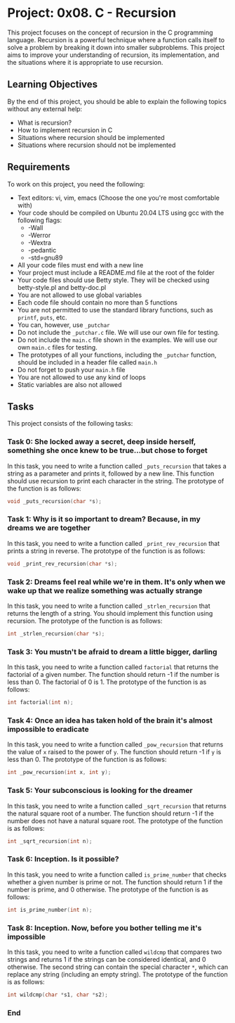 # Project: 0x08. C - Recursion

This project focuses on the concept of recursion in the C programming language. Recursion is a powerful technique where a function calls itself to solve a problem by breaking it down into smaller subproblems. This project aims to improve your understanding of recursion, its implementation, and the situations where it is appropriate to use recursion.

## Learning Objectives

By the end of this project, you should be able to explain the following topics without any external help:

- What is recursion?
- How to implement recursion in C
- Situations where recursion should be implemented
- Situations where recursion should not be implemented

## Requirements

To work on this project, you need the following:

- Text editors: vi, vim, emacs (Choose the one you're most comfortable with)
- Your code should be compiled on Ubuntu 20.04 LTS using gcc with the following flags:
  - -Wall
  - -Werror
  - -Wextra
  - -pedantic
  - -std=gnu89
- All your code files must end with a new line
- Your project must include a README.md file at the root of the folder
- Your code files should use Betty style. They will be checked using betty-style.pl and betty-doc.pl
- You are not allowed to use global variables
- Each code file should contain no more than 5 functions
- You are not permitted to use the standard library functions, such as `printf`, `puts`, etc.
- You can, however, use `_putchar`
- Do not include the `_putchar.c` file. We will use our own file for testing.
- Do not include the `main.c` file shown in the examples. We will use our own `main.c` files for testing.
- The prototypes of all your functions, including the `_putchar` function, should be included in a header file called `main.h`
- Do not forget to push your `main.h` file
- You are not allowed to use any kind of loops
- Static variables are also not allowed

## Tasks

This project consists of the following tasks:

### Task 0: She locked away a secret, deep inside herself, something she once knew to be true...but chose to forget

In this task, you need to write a function called `_puts_recursion` that takes a string as a parameter and prints it, followed by a new line. This function should use recursion to print each character in the string. The prototype of the function is as follows:

```c
void _puts_recursion(char *s);
```

### Task 1: Why is it so important to dream? Because, in my dreams we are together

In this task, you need to write a function called `_print_rev_recursion` that prints a string in reverse. The prototype of the function is as follows:

```c
void _print_rev_recursion(char *s);
```

### Task 2: Dreams feel real while we're in them. It's only when we wake up that we realize something was actually strange

In this task, you need to write a function called `_strlen_recursion` that returns the length of a string. You should implement this function using recursion. The prototype of the function is as follows:

```c
int _strlen_recursion(char *s);
```

### Task 3: You mustn't be afraid to dream a little bigger, darling

In this task, you need to write a function called `factorial` that returns the factorial of a given number. The function should return -1 if the number is less than 0. The factorial of 0 is 1. The prototype of the function is as follows:

```c
int factorial(int n);
```

### Task 4: Once an idea has taken hold of the brain it's almost impossible to eradicate

In this task, you need to write a function called `_pow_recursion` that returns the value of `x` raised to the power of `y`. The function should return -1 if `y` is less than 0. The prototype of the function is as follows:

```c
int _pow_recursion(int x, int y);
```

### Task 5: Your subconscious is looking for the dreamer

In this task, you need to write a function called `_sqrt_recursion` that returns the natural square root of a number. The function should return -1 if the number does not have a natural square root. The prototype of the function is as follows:

```c
int _sqrt_recursion(int n);
```

### Task 6: Inception. Is it possible?

In this task, you need to write a function called `is_prime_number` that checks whether a given number is prime or not. The function should return 1 if the number is prime, and 0 otherwise. The prototype of the function is as follows:

```c
int is_prime_number(int n);
```

### Task 8: Inception. Now, before you bother telling me it's impossible

In this task, you need to write a function called `wildcmp` that compares two strings and returns 1 if the strings can be considered identical, and 0 otherwise. The second string can contain the special character `*`, which can replace any string (including an empty string). The prototype of the function is as follows:

```c
int wildcmp(char *s1, char *s2);
```
### End
